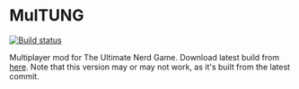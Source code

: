 # MulTUNG

[![Build status](https://ci.appveyor.com/api/projects/status/fxawyk4wg0wx96fd?svg=true)](https://ci.appveyor.com/project/pipe01/multung)

Multiplayer mod for The Ultimate Nerd Game. Download latest build from [here](https://ci.appveyor.com/api/projects/pipe01/MulTUNG/artifacts/MulTUNG/bin/Debug/MulTUNG.dll). Note that this version may or may not work, as it's built from the latest commit.
